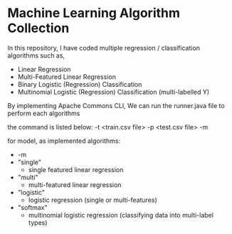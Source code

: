 # Machine Learning Algorithm Collection

In this repository, I have coded multiple regression / classification algorithms such as,
- Linear Regression
- Multi-Featured Linear Regression
- Binary Logistic (Regression) Classification
- Multinomial Logistic (Regression) Classification (multi-labelled Y)

By implementing Apache Commons CLI, We can run the runner.java file to perform each algorithms

the command is listed below:
-t <train.csv file> -p <test.csv file> -m <model>

for model, as implemented algorithms:
- -m
- "single"
  - single featured linear regression
- "multi"
  - multi-featured linear regression
- "logistic"
  - logistic regression (single or multi-features)
- "softmax"
  - multinomial logistic regression (classifying data into multi-label types)
  
